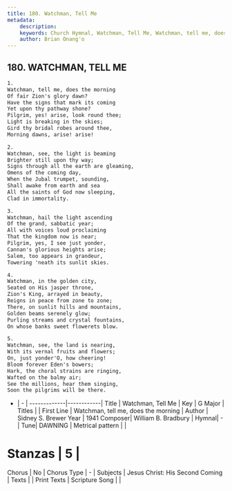 ```yaml
---
title: 180. Watchman, Tell Me
metadata:
    description: 
    keywords: Church Hymnal, Watchman, Tell Me, Watchman, tell me, does the morning, 
    author: Brian Onang'o
---
```



## 180. WATCHMAN, TELL ME

```txt
1.
Watchman, tell me, does the morning 
Of fair Zion's glory dawn? 
Have the signs that mark its coming 
Yet upon thy pathway shone? 
Pilgrim, yes! arise, look round thee; 
Light is breaking in the skies; 
Gird thy bridal robes around thee, 
Morning dawns, arise! arise! 

2.
Watchman, see, the light is beaming 
Brighter still upon thy way; 
Signs through all the earth are gleaming, 
Omens of the coming day, 
When the Jubal trumpet, sounding, 
Shall awake from earth and sea 
All the saints of God now sleeping, 
Clad in immortality. 

3.
Watchman, hail the light ascending 
Of the grand, sabbatic year; 
All with voices loud proclaiming 
That the kingdom now is near; 
Pilgrim, yes, I see just yonder, 
Cannan's glorious heights arise; 
Salem, too appears in grandeur, 
Towering 'neath its sunlit skies. 

4.
Watchman, in the golden city, 
Seated on His jasper throne, 
Zion's King, arrayed in beauty, 
Reigns in peace from zone to zone; 
There, on sunlit hills and mountains, 
Golden beams serenely glow; 
Purling streams and crystal fountains, 
On whose banks sweet flowerets blow. 

5.
Watchman, see, the land is nearing, 
With its vernal fruits and flowers; 
On, just yonder'O, how cheering! 
Bloom forever Eden's bowers; 
Hark, the choral strains are ringing, 
Wafted on the balmy air; 
See the millions, hear them singing, 
Soon the pilgrims will be there.

```

- |   -  |
-------------|------------|
Title | Watchman, Tell Me |
Key | G Major |
Titles |  |
First Line | Watchman, tell me, does the morning |
Author | Sidney S. Brewer
Year | 1941
Composer| William B. Bradbury |
Hymnal|  - |
Tune| DAWNING |
Metrical pattern | |
# Stanzas | 5 |
Chorus | No |
Chorus Type | - |
Subjects | Jesus Christ: His Second Coming |
Texts |  |
Print Texts | 
Scripture Song |  |
  
